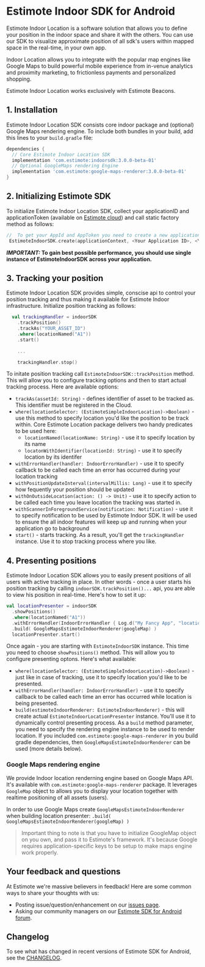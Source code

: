 # Estimote Indoor SDK for Android

Estimote Indoor Location is a software solution that allows you to define your position in the indoor space and share it with the others. You can use our SDK to visualize approximate position of all sdk's users within mapped space in the real-time, in your own app.

Indoor Location allows you to integrate with the popular map engines like Google Maps to build powerful mobile experience from in-venue analytics and proximity marketing, to frictionless payments and personalized shopping.

Estimote Indoor Location works exclusively with Estimote Beacons.

## 1. Installation

Estimote Indoor Location SDK consists core indoor package and (optional) Google Maps rendering engine.
To include both bundles in your build, add this lines to your `build.gradle` file:

```gradle
dependencies {
  // Core Estimote Indoor Location SDK
  implementation 'com.estimote:indoorsdk:3.0.0-beta-01' 
  // Optional GoogleMaps rendering Engine
  implementation 'com.estimote:google-maps-renderer:3.0.0-beta-01' 
}
```

## 2. Initializing Estimote SDK

To initialize Estimote Indoor Location SDK, collect your applicationID and applicationToken (available on [Estimote cloud](https://cloud.estimote.com/)) and  call static factory method as follows:

```Kotlin
//  To get your AppId and AppToken you need to create a new application in Estimote Cloud.
 EstimoteIndoorSDK.create(applicationContext, <Your Application ID>, <Your Application Token>)
```
 __*IMPORTANT:* To gain best possible performance, you should use single instance of EstimoteIndoorSDK across your application.__

## 3. Tracking your position
Estimote Indoor Location SDK provides simple, conscise api to control your position tracking and thus making it available for Estimote Indoor infrastructure.
Initialize position tracking as follows:

``` Kotlin
  val trackingHandler = indoorSDK
    .trackPosition()
    .trackAs("YOUR_ASSET_ID")
    .where(locationNamed("A1"))
    .start()
    
    ...

    trackingHandler.stop()
```

To initate position tracking call `EstimoteIndoorSDK::trackPosition` method. This will allow you to configure tracking options and then to start actual tracking process. Here are available options:

* `trackAs(assetId: String)` - defines identifier of asset to be tracked as. This identifier must be registered in the Cloud.
* `where(locationSelector: (EstimoteSimpleIndoorLocation)->Boolean)` - use this method to specify location you'd like the position to be track within. Core Estimote Location package delivers two handy predicates to be used here:
  * `locationNamed(locationName: String)` - use it to specify location by its name
  * `locatonWithIdentifier(locationId: String)` - use it to specify location by its identifer
* `withErrorHandler(handler: IndoorErrorHandler)` - use it to specify callback to be called each time an error has occurred during your location tracking
* `withPositionUpdateInterval(intervalMillis: Long)` - use it to specify how fequently your position should be updated
* `withOnOutsideLocation(action: () -> Unit)` - use it to specify action to be called each time you leave location the tracking was started in.
* `withScannerInForegroundService(notification: Notification)` - use it to specify notification to be used by Estimote Indoor SDK. It will be used to ensure the all indoor features will keep up and running when your application go to background
* `start()` - starts tracking. As a result, you'll get the `trackingHandler` instance. Use it to stop tracking process where you like.

## 4. Presenting positions
Estimote Indoor Location SDK allows you to easily present positions of all users with active tracking in place. 
In other words - once a user starts his position tracking by calling `indoorSDK.trackPosition()...` api, you are able to view his position in real-time. Here's how to set it up:
```Kotlin
val locationPresenter = indoorSDK
  .showPositions()
  .where(locationNamed("A1"))
  .withErrorHandler(IndoorErrorHandler { Log.d("My Fancy App", "locationPresenter error: $it") } )
  .build( GoogleMapsEstimoteIndoorRenderer(googleMap) )
  locationPresenter.start()
```
Once again - you are starting with `EstimoteIndoorSDK` instance. This time you need to choose `showPositions()` method.
This will allow you to configure presenting optons. Here's what available:

* `where(locationSelector: (EstimoteSimpleIndoorLocation)->Boolean)` - just like in case of tracking, use it to specify location you'd like to be presented.
* `withErrorHandler(handler: IndoorErrorHandler)` - use it to specify callback to be called each time an error has occurred while location is being presented.
* `build(estimoteIndoorRenderer: EstimoteIndoorRenderer)` - this will create actual `EstimoteIndoorLocationPresenter` instance. You'll use it to dynamically control presenting process. As a `build` method parameter, you need to specify the rendering engine instance to be used to render location. If you included `com.estimote:google-maps-renderer` in you build gradle dependencies, then `GoogleMapsEstimoteIndoorRenderer` can be used (more details below).

### Google Maps rendering engine
We provide Indoor location renderning engine based on Google Maps API. It's available with `com.estimote:google-maps-renderer` package. It leverages `GoogleMap` object to allows you to display your location together with realtime positioning of all assets (users). 

In order to use Google Maps create `GoogleMapsEstimoteIndoorRenderer` when building location presenter: `.build( GoogleMapsEstimoteIndoorRenderer(googleMap) )`

>Important thing to note is that you have to initialize GoogleMap object on you own, and pass it to Estimote's framework.
It's because Google requires application-specific keys to be setup to make maps engine work properly.

## Your feedback and questions
At Estimote we're massive believers in feedback! Here are some common ways to share your thoughts with us:
  - Posting issue/question/enhancement on our [issues page](https://github.com/Estimote/Android-SDK/issues).
  - Asking our community managers on our [Estimote SDK for Android forum](https://forums.estimote.com/c/android-sdk).

## Changelog
To see what has changed in recent versions of Estimote SDK for Android, see the [CHANGELOG](CHANGELOG.md).
